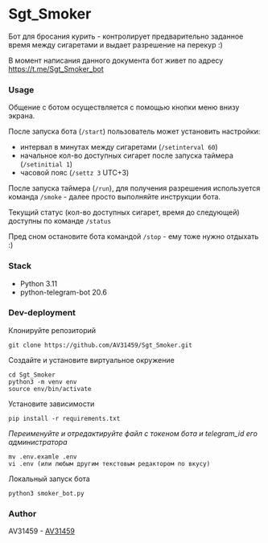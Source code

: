# Sgt_Smoker

Бот для бросания курить - контролирует предварительно заданное время между сигаретами и выдает разрешение на перекур :) 

В момент написания данного документа бот живет по адресу https://t.me/Sgt_Smoker_bot

### Usage

Общение с ботом осуществляется с помощью кнопки меню внизу экрана. 

После запуска бота (`/start`) пользователь может установить настройки:
- интервал в минутах между сигаретами (`/setinterval 60`)
- начальное кол-во доступных сигарет после запуска таймера (`/setinitial 1`)
- часовой пояс (`/settz 3` UTC+3)

После запуска таймера (`/run`), для получения разрешения используется команда `/smoke` - далее просто выполняйте инструкции бота.

Текущий статус (кол-во доступных сигарет, время до следующей) доступны по команде `/status`

Пред сном остановите бота командой `/stop` - ему тоже нужно отдыхать :)

### Stack

- Python 3.11
- python-telegram-bot 20.6

### Dev-deployment

Клонируйте репозиторий
```
git clone https://github.com/AV31459/Sgt_Smoker.git
```
Создайте и установите виртуальное окружение
```
cd Sgt_Smoker
python3 -m venv env
source env/bin/activate
```
Установите зависимости
```
pip install -r requirements.txt
```
*Переименуйте и отредактируйте файл с токеном бота и telegram_id его администратора*
```
mv .env.examle .env
vi .env (или любым другим текстовым редактором по вкусу)
```
Локальный запуск бота
```
python3 smoker_bot.py
```

### Author

AV31459 - [AV31459](https://github.com/AV31459)  